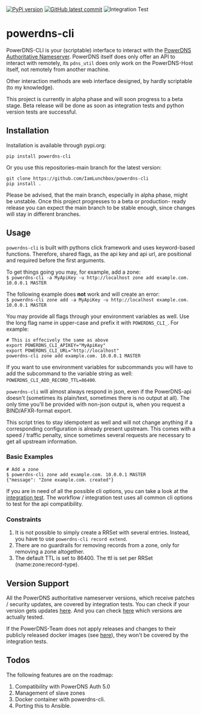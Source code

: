[![PyPi version](https://badgen.net/pypi/v/powerdns-cli/)](ttps://pypi.org/project/powerdns-cli/)
[![GitHub latest commit](https://badgen.net/github/last-commit/IamLunchbox/powerdns-cli)](https://github.com/IamLunchbox/powerdns-cli/commits)
![Integration Test](https://github.com/IamLunchbox/powerdns-cli/actions/workflows/integration.yml/badge.svg)

# powerdns-cli
PowerDNS-CLI is your (scriptable) interface to interact with the
[PowerDNS Authoritative Nameserver](https://doc.powerdns.com/authoritative/). PowerDNS itself does only offer an 
API to interact with remotely, its `pdns_util` does only work on the PowerDNS-Host
itself, not remotely from another machine.

Other interaction methods are web interface designed, by hardly scriptable (to 
my knowledge).

This project is currently in alpha phase and will soon progress to a beta stage.
Beta release will be done as soon as integration tests and python version tests
are successful.

## Installation
Installation is available through pypi.org:

`pip install powerdns-cli`

Or you use this repositories-main branch for the latest version:

```shell
git clone https://github.com/IamLunchbox/powerdns-cli
pip install .
```

Please be advised, that the main branch, especially in alpha phase, might be
unstable. Once this project progresses to a beta or production-
ready release you can expect the main branch to be stable enough, since changes will
stay in different branches.

## Usage
`powerdns-cli` is built with pythons click framework and uses keyword-based functions.
Therefore, shared flags, as the api key and api url, are positional and required before the
first arguments.

To get things going you may, for example, add a zone:  
`$ powerdns-cli -a MyApiKey -u http://localhost zone add example.com. 10.0.0.1 MASTER`

The following example does **not** work and will create an error:  
`$ powerdns-cli zone add -a MyApiKey -u http://localhost example.com. 10.0.0.1 MASTER`


You may provide all flags through your environment variables as well. Use the long
flag name in upper-case and prefix it with `POWERDNS_CLI_`. For example:

```shell
# This is effecively the same as above
export POWERDNS_CLI_APIKEY="MyApiKey"
export POWERDNS_CLI_URL="http://localhost"
powerdns-cli zone add example.com. 10.0.0.1 MASTER
```

If you want to use environment variables for subcommands you will have to add
the subcommand to the variable string as well:  
`POWERDNS_CLI_ADD_RECORD_TTL=86400`.

`powerdns-cli` will almost always respond in json, even if the PowerDNS-api doesn't
(sometimes its plain/text, sometimes there is no output at all).
The only time you'll be provided with non-json output is, when you request a
BIND/AFXR-format export.

This script tries to stay idempotent as well and will not change anything
if a corresponding configuration is already present upstream.
This comes with a speed / traffic penalty, since sometimes several requests are
necessary to get all upstream information.

### Basic Examples
```shell
# Add a zone
$ powerdns-cli zone add example.com. 10.0.0.1 MASTER
{"message": "Zone example.com. created"}
```

If you are in need of all the possible cli options, you can take a look
at the [integration test](https://github.com/IamLunchbox/powerdns-cli/blob/main/.github/workflows/integration.yml).
The workflow / integration test uses all common cli options to test for the api compatibility.

### Constraints

1. It is not possible to simply create a RRSet with several entries. Instead, you have to
   use `powerdns-cli record extend`.
2. There are no guardrails for removing records from a zone, only for removing a zone altogether.
3. The default TTL is set to 86400. The ttl is set per RRSet (name:zone:record-type).

## Version Support
All the PowerDNS authoritative nameserver versions, which receive
patches / security updates, are covered by integration tests. You can check if
your version gets updates [here](https://doc.powerdns.com/authoritative/appendices/EOL.html).
And you can check [here](https://github.com/IamLunchbox/powerdns-cli/blob/main/.github/workflows/integration.yml) which versions are actually tested.

If the PowerDNS-Team does not apply releases and changes to their publicly
released docker images (see [here](https://hub.docker.com/r/powerdns/)), they
won't be covered by the integration tests.

## Todos
The following features are on the roadmap:
1. Compatibility with PowerDNS Auth 5.0
2. Management of slave zones
3. Docker container with powerdns-cli.
4. Porting this to Ansible.
